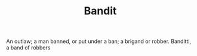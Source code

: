 ---
title: Bandit
letter: B
permalink: "/definitions/bld-bandit.html"
body: An outlaw; a man banned, or put under a ban; a brigand or robber. Banditti,
  a band of robbers
published_at: '2018-07-07'
source: Black's Law Dictionary 2nd Ed (1910)
layout: post
---